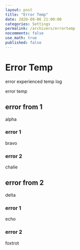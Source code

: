 ```yaml
---
layout: post
title: "Error Temp"
date: 2020-09-06 21:00:00
categories: Settings
permalink: /archivers/errortemp
nocomments: false
use_math: true
published: false
---
```


# Error Temp

error experienced temp log

<!-- ![air1](/assets/posts/2020-04-01-aircon/air1.JPG) -->

<!-- ![air2](/assets/posts/2020-04-01-aircon/air2.JPG){: width="500" height="500"} -->

error temp

## error from 1

alpha

### error 1

bravo

### error 2

chalie

## error from 2

delta

### error 1

echo

### error 2

foxtrot
